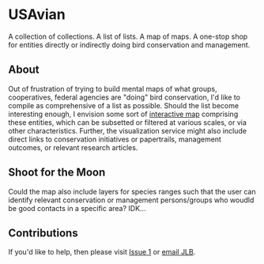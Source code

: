 # USAvian
A collection of collections. A list of lists. A map of maps. A one-stop shop for entities directly or indirectly doing bird conservation and management.


## About
Out of frustration of trying to build mental maps of what groups, cooperatives, federal agencies are "doing" bird conservation, I'd like to compile as comprehensive of a list as possible. Should the list become interesting enough, I envision some sort of [interactive map](https://maphub.net/) comprising these entities, which can be subsetted or filtered at various scales, or via other characteristics. Further, the visualization service might also include direct links to conservation initiatives or papertrails, management outcomes, or relevant research articles. 

## Shoot for the Moon
Could the map also include layers for species ranges such that the user can identify relevant conservation or management persons/groups who woudld be good contacts in a specific area? IDK...

## Contributions
If you'd like to help, then please visit [Issue 1](https://github.com/TrashBirdEcology/USAvian/issues/1) or [email JLB](mailto:jessicaleighburnett@gmail.com).

